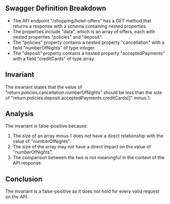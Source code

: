 ## Swagger Definition Breakdown
- The API endpoint "/shopping/hotel-offers" has a GET method that returns a response with a schema containing nested properties.
- The properties include "data", which is an array of offers, each with nested properties "policies" and "deposit".
- The "policies" property contains a nested property "cancellation" with a field "numberOfNights" of type integer.
- The "deposit" property contains a nested property "acceptedPayments" with a field "creditCards" of type array.

## Invariant
The invariant states that the value of "return.policies.cancellation.numberOfNights" should be less than the size of "return.policies.deposit.acceptedPayments.creditCards[]" minus 1.

## Analysis
The invariant is false-positive because:
1. The size of an array minus 1 does not have a direct relationship with the value of "numberOfNights".
2. The size of the array may not have a direct impact on the value of "numberOfNights".
3. The comparison between the two is not meaningful in the context of the API response.

## Conclusion
The invariant is a false-positive as it does not hold for every valid request on the API.
